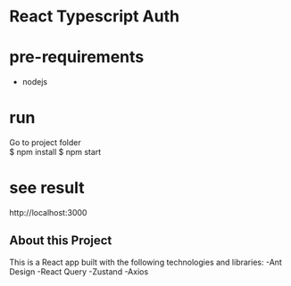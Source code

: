 # React Typescript Auth

# pre-requirements

- nodejs

# run

Go to project folder <br>
$ npm install
$ npm start

# see result

http://localhost:3000

## About this Project

This is a React app built with the following technologies and libraries:
-Ant Design
-React Query
-Zustand
-Axios
